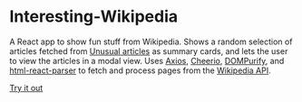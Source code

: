 # Interesting-Wikipedia

A React app to show fun stuff from Wikipedia. Shows a random selection of articles fetched from [Unusual articles](https://en.wikipedia.org/wiki/Wikipedia:Unusual_articles) as summary cards, and lets the user to view the articles in a modal view. Uses [Axios](https://axios-http.com/), [Cheerio](https://cheerio.js.org/), [DOMPurify](https://github.com/cure53/DOMPurify/), and [html-react-parser](https://github.com/remarkablemark/html-react-parser) to fetch and process pages from the [Wikipedia API](https://en.wikipedia.org/api/rest_v1/).

[Try it out](https://lunarundertow.github.io/interesting-wikipedia/)